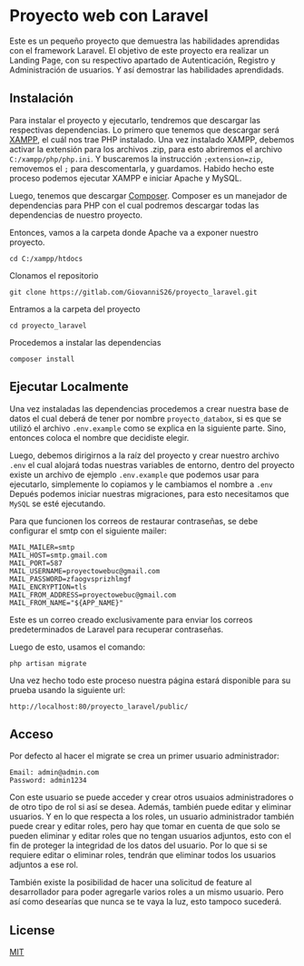 # Proyecto web con Laravel

Este es un pequeño proyecto que demuestra las habilidades aprendidas con el framework Laravel. El objetivo de este proyecto era realizar un Landing Page, con su respectivo apartado de Autenticación, Registro y Administración de usuarios. Y así demostrar las habilidades aprendidads.

## Instalación

Para instalar el proyecto y ejecutarlo, tendremos que descargar las respectivas dependencias. Lo primero que tenemos que descargar será [XAMPP](https://www.apachefriends.org/download.html), el cuál nos trae PHP instalado. Una vez instalado XAMPP, debemos activar la extensión para los archivos .zip, para esto abriremos el archivo ``C:/xampp/php/php.ini``. Y buscaremos la instrucción ``;extension=zip``, removemos el ``;`` para descomentarla, y guardamos. Habido hecho este proceso podemos ejecutar XAMPP e iniciar Apache y MySQL.

Luego, tenemos que descargar [Composer](https://getcomposer.org/download/). Composer es un manejador de dependencias para PHP con el cual podremos descargar todas las dependencias de nuestro proyecto.

Entonces, vamos a la carpeta donde Apache va a exponer nuestro proyecto.

    cd C:/xampp/htdocs

Clonamos el repositorio

    git clone https://gitlab.com/GiovanniS26/proyecto_laravel.git

Entramos a la carpeta del proyecto

    cd proyecto_laravel

Procedemos a instalar las dependencias

    composer install

## Ejecutar Localmente

Una vez instaladas las dependencias procedemos a crear nuestra base de datos el cual deberá de tener por nombre ``proyecto_databox``, si es que se utilizó el archivo ``.env.example`` como se explica en la siguiente parte. Sino, entonces coloca el nombre que decidiste elegir.

Luego, debemos dirigirnos a la raíz del proyecto y crear nuestro archivo ``.env`` el cual alojará todas nuestras variables de entorno, dentro del proyecto existe un archivo de ejemplo ``.env.example`` que podemos usar para ejecutarlo, simplemente lo copiamos y le cambiamos el nombre a ``.env`` Depués podemos iniciar nuestras migraciones, para esto necesitamos que ``MySQL`` se esté ejecutando.

Para que funcionen los correos de restaurar contraseñas, se debe configurar el smtp con el siguiente mailer:

```
MAIL_MAILER=smtp
MAIL_HOST=smtp.gmail.com
MAIL_PORT=587
MAIL_USERNAME=proyectowebuc@gmail.com
MAIL_PASSWORD=zfaogvsprizhlmgf
MAIL_ENCRYPTION=tls
MAIL_FROM_ADDRESS=proyectowebuc@gmail.com
MAIL_FROM_NAME="${APP_NAME}"
```

Este es un correo creado exclusivamente para enviar los correos predeterminados de Laravel para recuperar contraseñas.

Luego de esto, usamos el comando:

    php artisan migrate

Una vez hecho todo este proceso nuestra página estará disponible para su prueba usando la siguiente url:

    http://localhost:80/proyecto_laravel/public/

## Acceso

Por defecto al hacer el migrate se crea un primer usuario administrador:

    Email: admin@admin.com
    Password: admin1234

Con este usuario se puede acceder y crear otros usuaios administradores o de otro tipo de rol si así se desea. Además, también puede editar y eliminar usuarios. Y en lo que respecta a los roles, un usuario administrador también puede crear y editar roles, pero hay que tomar en cuenta de que solo se pueden eliminar y editar roles que no tengan usuarios adjuntos, esto con el fin de proteger la integridad de los datos del usuario. Por lo que si se requiere editar o eliminar roles, tendrán que eliminar todos los usuarios adjuntos a ese rol.

También existe la posibilidad de hacer una solicitud de feature al desarrollador para poder agregarle varios roles a un mismo usuario. Pero así como desearías que nunca se te vaya la luz, esto tampoco sucederá.

## License

[MIT](https://choosealicense.com/licenses/mit/)
